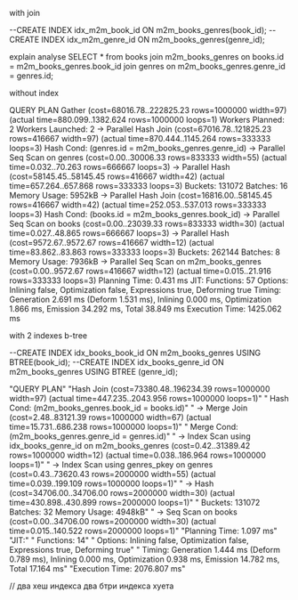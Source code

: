 with join

--CREATE INDEX idx_m2m_book_id ON m2m_books_genres(book_id);
--CREATE INDEX idx_m2m_genre_id ON m2m_books_genres(genre_id);

explain analyse SELECT * from books 
  join m2m_books_genres
  on books.id = m2m_books_genres.book_id
  join genres
  on m2m_books_genres.genre_id = genres.id;


without index 
  
  QUERY PLAN
  Gather  (cost=68016.78..222825.23 rows=1000000 width=97) (actual time=880.099..1382.624 rows=1000000 loops=1)
    Workers Planned: 2
    Workers Launched: 2
    ->  Parallel Hash Join  (cost=67016.78..121825.23 rows=416667 width=97) (actual time=870.444..1145.264 rows=333333 loops=3)
          Hash Cond: (genres.id = m2m_books_genres.genre_id)
          ->  Parallel Seq Scan on genres  (cost=0.00..30006.33 rows=833333 width=55) (actual time=0.032..70.263 rows=666667 loops=3)
          ->  Parallel Hash  (cost=58145.45..58145.45 rows=416667 width=42) (actual time=657.264..657.868 rows=333333 loops=3)
                Buckets: 131072  Batches: 16  Memory Usage: 5952kB
                ->  Parallel Hash Join  (cost=16816.00..58145.45 rows=416667 width=42) (actual time=252.053..537.013 rows=333333 loops=3)
                      Hash Cond: (books.id = m2m_books_genres.book_id)
                      ->  Parallel Seq Scan on books  (cost=0.00..23039.33 rows=833333 width=30) (actual time=0.027..48.865 rows=666667 loops=3)
                      ->  Parallel Hash  (cost=9572.67..9572.67 rows=416667 width=12) (actual time=83.862..83.863 rows=333333 loops=3)
                            Buckets: 262144  Batches: 8  Memory Usage: 7936kB
                            ->  Parallel Seq Scan on m2m_books_genres  (cost=0.00..9572.67 rows=416667 width=12) (actual time=0.015..21.916 rows=333333 loops=3)
  Planning Time: 0.431 ms
  JIT:
    Functions: 57
    Options: Inlining false, Optimization false, Expressions true, Deforming true
    Timing: Generation 2.691 ms (Deform 1.531 ms), Inlining 0.000 ms, Optimization 1.866 ms, Emission 34.292 ms, Total 38.849 ms
  Execution Time: 1425.062 ms


with 2 indexes b-tree

--CREATE INDEX idx_books_book_id ON m2m_books_genres  USING BTREE(book_id);
--CREATE INDEX idx_books_genre_id ON m2m_books_genres  USING BTREE (genre_id);


"QUERY PLAN"
"Hash Join  (cost=73380.48..196234.39 rows=1000000 width=97) (actual time=447.235..2043.956 rows=1000000 loops=1)"
"  Hash Cond: (m2m_books_genres.book_id = books.id)"
"  ->  Merge Join  (cost=2.48..83121.39 rows=1000000 width=67) (actual time=15.731..686.238 rows=1000000 loops=1)"
"        Merge Cond: (m2m_books_genres.genre_id = genres.id)"
"        ->  Index Scan using idx_books_genre_id on m2m_books_genres  (cost=0.42..31389.42 rows=1000000 width=12) (actual time=0.038..186.964 rows=1000000 loops=1)"
"        ->  Index Scan using genres_pkey on genres  (cost=0.43..73620.43 rows=2000000 width=55) (actual time=0.039..199.109 rows=1000000 loops=1)"
"  ->  Hash  (cost=34706.00..34706.00 rows=2000000 width=30) (actual time=430.898..430.899 rows=2000000 loops=1)"
"        Buckets: 131072  Batches: 32  Memory Usage: 4948kB"
"        ->  Seq Scan on books  (cost=0.00..34706.00 rows=2000000 width=30) (actual time=0.015..140.522 rows=2000000 loops=1)"
"Planning Time: 1.097 ms"
"JIT:"
"  Functions: 14"
"  Options: Inlining false, Optimization false, Expressions true, Deforming true"
"  Timing: Generation 1.444 ms (Deform 0.789 ms), Inlining 0.000 ms, Optimization 0.938 ms, Emission 14.782 ms, Total 17.164 ms"
"Execution Time: 2076.807 ms"


// два хеш индекса два бтри индекса хуета